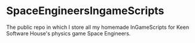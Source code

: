 # SpaceEngineersIngameScripts
The public repo in which I store all my homemade InGameScripts for Keen Software House's physics game Space Engineers.
